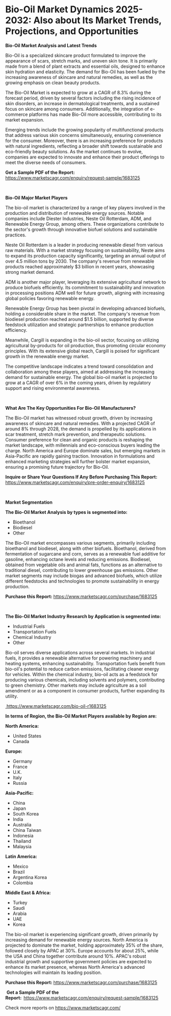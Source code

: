 <p><h1>Bio-Oil Market Dynamics 2025-2032: Also about Its Market Trends, Projections, and Opportunities</h1></p><p><strong>Bio-Oil Market Analysis and Latest Trends</strong></p>
<p><p>Bio-Oil is a specialized skincare product formulated to improve the appearance of scars, stretch marks, and uneven skin tone. It is primarily made from a blend of plant extracts and essential oils, designed to enhance skin hydration and elasticity. The demand for Bio-Oil has been fueled by the increasing awareness of skincare and natural remedies, as well as the growing emphasis on clean beauty products.</p><p>The Bio-Oil Market is expected to grow at a CAGR of 8.3% during the forecast period, driven by several factors including the rising incidence of skin disorders, an increase in dermatological treatments, and a sustained focus on skincare among consumers. Additionally, the integration of e-commerce platforms has made Bio-Oil more accessible, contributing to its market expansion. </p><p>Emerging trends include the growing popularity of multifunctional products that address various skin concerns simultaneously, ensuring convenience for the consumer. Moreover, there is an increasing preference for products with natural ingredients, reflecting a broader shift towards sustainable and eco-friendly beauty solutions. As the market continues to evolve, companies are expected to innovate and enhance their product offerings to meet the diverse needs of consumers.</p></p>
<p><strong>Get a Sample PDF of the Report:&nbsp;</strong> <a href="https://www.marketscagr.com/enquiry/request-sample/1683125?utm_campaign=3271&utm_medium=2&utm_source=Github&utm_content=ia&utm_term=26032025&utm_id=bio-oil">https://www.marketscagr.com/enquiry/request-sample/1683125</a></p>
<p>&nbsp;</p>
<p><strong>Bio-Oil Major Market Players</strong></p>
<p><p>The bio-oil market is characterized by a range of key players involved in the production and distribution of renewable energy sources. Notable companies include Diester Industries, Neste Oil Rotterdam, ADM, and Renewable Energy Group, among others. These organizations contribute to the sector's growth through innovative biofuel solutions and sustainable practices.</p><p>Neste Oil Rotterdam is a leader in producing renewable diesel from various raw materials. With a market strategy focusing on sustainability, Neste aims to expand its production capacity significantly, targeting an annual output of over 4.5 million tons by 2030. The company's revenue from renewable products reached approximately $3 billion in recent years, showcasing strong market demand.</p><p>ADM is another major player, leveraging its extensive agricultural network to produce biofuels efficiently. Its commitment to sustainability and innovation in processing positions ADM well for future growth, aligning with increasing global policies favoring renewable energy.</p><p>Renewable Energy Group has been pivotal in developing advanced biofuels, holding a considerable share in the market. The company's revenue from biodiesel production reached around $1.5 billion, supported by diverse feedstock utilization and strategic partnerships to enhance production efficiency.</p><p>Meanwhile, Cargill is expanding in the bio-oil sector, focusing on utilizing agricultural by-products for oil production, thus promoting circular economy principles. With its extensive global reach, Cargill is poised for significant growth in the renewable energy market.</p><p>The competitive landscape indicates a trend toward consolidation and collaboration among these players, aimed at addressing the increasing demand for sustainable energy. The global bio-oil market is projected to grow at a CAGR of over 6% in the coming years, driven by regulatory support and rising environmental awareness.</p></p>
<p>&nbsp;</p>
<p><strong>What Are The Key Opportunities For Bio-Oil Manufacturers?</strong></p>
<p><p>The Bio-Oil market has witnessed robust growth, driven by increasing awareness of skincare and natural remedies. With a projected CAGR of around 8% through 2028, the demand is propelled by its applications in scar treatment, stretch mark prevention, and therapeutic solutions. Consumer preference for clean and organic products is reshaping the market landscape, with millennials and eco-conscious buyers leading the charge. North America and Europe dominate sales, but emerging markets in Asia-Pacific are rapidly gaining traction. Innovation in formulations and enhanced marketing strategies will further bolster market expansion, ensuring a promising future trajectory for Bio-Oil.</p></p>
<p><strong>Inquire or Share Your Questions If Any Before Purchasing This Report:</strong> <a href="https://www.marketscagr.com/enquiry/pre-order-enquiry/1683125?utm_campaign=3271&utm_medium=2&utm_source=Github&utm_content=ia&utm_term=26032025&utm_id=bio-oil">https://www.marketscagr.com/enquiry/pre-order-enquiry/1683125</a></p>
<p>&nbsp;</p>
<p><strong>Market Segmentation</strong></p>
<p><strong>The Bio-Oil Market Analysis by types is segmented into:</strong></p>
<p><ul><li>Bioethanol</li><li>Biodiesel</li><li>Other</li></ul></p>
<p><p>The Bio-Oil market encompasses various segments, primarily including bioethanol and biodiesel, along with other biofuels. Bioethanol, derived from fermentation of sugarcane and corn, serves as a renewable fuel additive for gasoline, enhancing octane levels and reducing emissions. Biodiesel, obtained from vegetable oils and animal fats, functions as an alternative to traditional diesel, contributing to lower greenhouse gas emissions. Other market segments may include biogas and advanced biofuels, which utilize different feedstocks and technologies to promote sustainability in energy production.</p></p>
<p><strong>Purchase this Report:&nbsp;</strong><a href="https://www.marketscagr.com/purchase/1683125?utm_campaign=3271&utm_medium=2&utm_source=Github&utm_content=ia&utm_term=26032025&utm_id=bio-oil">https://www.marketscagr.com/purchase/1683125</a></p>
<p>&nbsp;</p>
<p><strong>The Bio-Oil Market Industry Research by Application is segmented into:</strong></p>
<p><ul><li>Industrial Fuels</li><li>Transportation Fuels</li><li>Chemical Industry</li><li>Other</li></ul></p>
<p><p>Bio-oil serves diverse applications across several markets. In industrial fuels, it provides a renewable alternative for powering machinery and heating systems, enhancing sustainability. Transportation fuels benefit from bio-oil's potential to reduce carbon emissions, facilitating cleaner energy for vehicles. Within the chemical industry, bio-oil acts as a feedstock for producing various chemicals, including solvents and polymers, contributing to green chemistry. Other markets may include agriculture as a soil amendment or as a component in consumer products, further expanding its utility.</p></p>
<p><a href="https://www.marketscagr.com/bio-oil-r1683125?utm_campaign=3271&utm_medium=2&utm_source=Github&utm_content=ia&utm_term=26032025&utm_id=bio-oil">&nbsp;https://www.marketscagr.com/bio-oil-r1683125</a></p>
<p><strong>In terms of Region, the Bio-Oil Market Players available by Region are:</strong></p>
<p>
    <p> <strong> North America: </strong>
        <ul>
            <li>United States</li>
            <li>Canada</li>
        </ul>
        </p> 
    <p> <strong> Europe: </strong>
        <ul>
            <li>Germany</li>
            <li>France</li>
            <li>U.K.</li>
            <li>Italy</li>
            <li>Russia</li>
        </ul>
        </p> 
    <p> <strong> Asia-Pacific: </strong>
        <ul>
            <li>China</li>
            <li>Japan</li>
            <li>South Korea</li>
            <li>India</li>
            <li>Australia</li>
            <li>China Taiwan</li>
            <li>Indonesia</li>
            <li>Thailand</li>
            <li>Malaysia</li>
        </ul>
        </p> 
    <p> <strong> Latin America: </strong>
        <ul>
            <li>Mexico</li>
            <li>Brazil</li>
            <li>Argentina Korea</li>
            <li>Colombia</li>
        </ul>
        </p> 
    <p> <strong> Middle East & Africa: </strong>
        <ul>
            <li>Turkey</li>
            <li>Saudi</li>
            <li>Arabia</li>
            <li>UAE</li>
            <li>Korea</li>
        </ul>
    </p>
    </p>
<p><p>The bio-oil market is experiencing significant growth, driven primarily by increasing demand for renewable energy sources. North America is projected to dominate the market, holding approximately 35% of the share, followed closely by APAC at 30%. Europe accounts for about 25%, while the USA and China together contribute around 10%. APAC's robust industrial growth and supportive government policies are expected to enhance its market presence, whereas North America's advanced technologies will maintain its leading position.</p></p>
<p><strong>Purchase this Report: </strong><a href="https://www.marketscagr.com/purchase/1683125?utm_campaign=3271&utm_medium=2&utm_source=Github&utm_content=ia&utm_term=26032025&utm_id=bio-oil">https://www.marketscagr.com/purchase/1683125</a></p>
<p>&nbsp;<strong>Get a Sample PDF of the Report:&nbsp;&nbsp;</strong><a href="https://www.marketscagr.com/enquiry/request-sample/1683125?utm_campaign=3271&utm_medium=2&utm_source=Github&utm_content=ia&utm_term=26032025&utm_id=bio-oil">https://www.marketscagr.com/enquiry/request-sample/1683125</a></p>
<p><strong></strong></p>
<p>Check more reports on <a href="https://www.marketscagr.com/?utm_campaign=3271&utm_medium=2&utm_source=Github&utm_content=ia&utm_term=26032025&utm_id=bio-oil">https://www.marketscagr.com/</a></p>